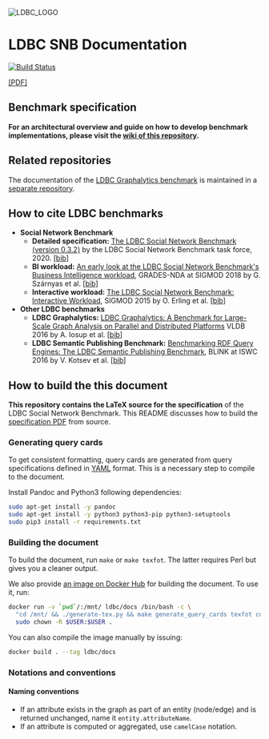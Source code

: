 ![LDBC_LOGO](https://raw.githubusercontent.com/wiki/ldbc/ldbc_snb_datagen/images/ldbc-logo.png)
# LDBC SNB Documentation

[![Build Status](https://travis-ci.org/ldbc/ldbc_snb_docs.svg?branch=stable)](https://travis-ci.org/ldbc/ldbc_snb_docs)

[[PDF]](http://ldbc.github.io/ldbc_snb_docs/ldbc-snb-specification.pdf)

## Benchmark specification

**For an architectural overview and guide on how to develop benchmark implementations, please visit the [wiki of this repository](https://github.com/ldbc/ldbc_snb_docs/wiki).**

## Related repositories

The documentation of the [LDBC Graphalytics benchmark](https://graphalytics.org) is maintained in a [separate repository](https://github.com/ldbc/ldbc_graphalytics_docs).

## How to cite LDBC benchmarks

* **Social Network Benchmark**
  * **Detailed specification:** [The LDBC Social Network Benchmark (version 0.3.2)](https://ldbc.github.io/ldbc_snb_docs/ldbc-snb-specification.pdf) by the LDBC Social Network Benchmark task force, 2020. [[bib](bib/specification.bib)]
  * **BI workload:** [An early look at the LDBC Social Network Benchmark's Business Intelligence workload](http://ldbcouncil.org/sites/default/files/ldbc-bi-grades.pdf), GRADES-NDA at SIGMOD 2018 by G. Szárnyas et al. [[bib](bib/snb-bi.bib)]
  * **Interactive workload:** [The LDBC Social Network Benchmark: Interactive Workload](https://ir.cwi.nl/pub/23380), SIGMOD 2015 by O. Erling et al. [[bib](bib/snb-interactive.bib)]
* **Other LDBC benchmarks**
  * **LDBC Graphalytics:** [LDBC Graphalytics: A Benchmark for Large-Scale Graph Analysis on Parallel and Distributed Platforms](http://www.vldb.org/pvldb/vol9/p1317-iosup.pdf) VLDB 2016 by A. Iosup et al. [[bib](bib/graphalytics.bib)]
  * **LDBC Semantic Publishing Benchmark:** [Benchmarking RDF Query Engines: The LDBC Semantic Publishing Benchmark](http://ceur-ws.org/Vol-1700/paper-01.pdf), BLINK at ISWC 2016 by V. Kotsev et al. [[bib](bib/spb.bib)]

## How to build the this document

**This repository contains the LaTeX source for the specification** of the LDBC Social Network Benchmark. This README discusses how to build the [specification PDF](http://ldbc.github.io/ldbc_snb_docs/ldbc-snb-specification.pdf) from source.

### Generating query cards

To get consistent formatting, query cards are generated from query specifications defined in [YAML](http://yaml.org/) format. This is a necessary step to compile to the document.

Install Pandoc and Python3 following dependencies:

```bash
sudo apt-get install -y pandoc
sudo apt-get install -y python3 python3-pip python3-setuptools
sudo pip3 install -r requirements.txt
```

### Building the document

To build the document, run `make` or `make texfot`. The latter requires Perl but gives you a cleaner output.

We also provide [an image on Docker Hub](https://hub.docker.com/r/ldbc/docs) for building the document. To use it, run:

```bash
docker run -v `pwd`/:/mnt/ ldbc/docs /bin/bash -c \
  "cd /mnt/ && ./generate-tex.py && make generate_query_cards texfot compile_query_cards"; \
  sudo chown -R $USER:$USER .
```

You can also compile the image manually by issuing:

```bash
docker build . --tag ldbc/docs
```

### Notations and conventions

#### Naming conventions

* If an attribute exists in the graph as part of an entity (node/edge) and is returned unchanged, name it `entity.attributeName`.
* If an attribute is computed or aggregated, use `camelCase` notation.
